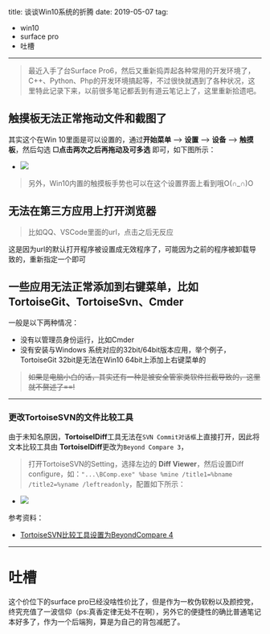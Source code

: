 title: 谈谈Win10系统的折腾
date: 2019-05-07
tag:
 - win10
 - surface pro
 - 吐槽
---

>最近入手了台Surface Pro6，然后又重新捣弄起各种常用的开发环境了，C++、Python、Php的开发环境搞起等，不过很快就遇到了各种状况，这里特此记录下来，以前很多笔记都丢到有道云笔记上了，这里重新拾遗吧。

## 触摸板无法正常拖动文件和截图了
其实这个在Win 10里面是可以设置的，通过**开始菜单**  --> **设置** --> **设备** --> **触摸板**，然后勾选 **☐点击两次之后再拖动及可多选** 即可，如下图所示：
 - ![](/assets/2019-05-08/1557245985050.png)

>另外，Win10内置的触摸板手势也可以在这个设置界面上看到哦O(∩_∩)O

## 无法在第三方应用上打开浏览器
>比如QQ、VSCode里面的url，点击之后无反应

这是因为url的默认打开程序被设置成无效程序了，可能因为之前的程序被卸载导致的，重新指定一个即可

## 一些应用无法正常添加到右键菜单，比如TortoiseGit、TortoiseSvn、Cmder
一般是以下两种情况：
 - 没有以管理员身份运行，比如Cmder
 - 没有安装与Windows 系统对应的32bit/64bit版本应用，举个例子，TortoiseGit 32bit是无法在Win10 64bit上添加上右键菜单的

>~~如果是电脑小白的话，其实还有一种是被安全管家类软件拦截导致的，这里就不赘述了==!~~

---

### 更改TortoiseSVN的文件比较工具
由于未知名原因，**TortoiseIDiff**工具无法在`SVN Commit对话框`上直接打开，因此将文本比较工具由 **TortoiseIDiff**更改为`Beyond Compare 3`，

>打开TortoiseSVN的Setting，选择左边的 **Diff Viewer**，然后设置Diff configure，如：`"...\BComp.exe" %base %mine /title1=%bname /title2=%yname /leftreadonly`，配置如下所示：
 - ![](/assets/2019-05-12/1557671439648.png)

参考资料：
 - [TortoiseSVN比较工具设置为BeyondCompare 4](https://www.cnblogs.com/linlf03/p/6923519.html)

---

# 吐槽
这个价位下的surface pro已经没啥性价比了，但是作为一枚伪软粉以及颜控党，终究充值了一波信仰（ps:真香定律无处不在啊），另外它的便捷性的确比普通笔记本好多了，作为一个后端狗，算是为自己的背包减肥了。
